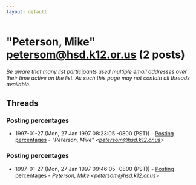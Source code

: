 ```yaml
---
layout: default
---
```


# "Peterson, Mike" <petersom@hsd.k12.or.us> (2 posts)

_Be aware that many list participants used multiple email addresses over their time active on the list. As such this page may not contain all threads available._

## Threads

### Posting percentages
+ 1997-01-27 (Mon, 27 Jan 1997 08:23:05 -0800 (PST)) - [Posting percentages](/archive/1997/01/666d44b41c81499f439b37ffe8caea2adb01fe30818c48ca69ab7d2c97d756f9) - _"Peterson, Mike" \<petersom@hsd.k12.or.us\>_

### Posting percentages
+ 1997-01-27 (Mon, 27 Jan 1997 09:46:05 -0800 (PST)) - [Posting percentages](/archive/1997/01/6dd8684c1e25047da7e62bdf003bfc65afd33b751e460840b37feccbcadaebed) - _Peterson, Mike \<petersom@hsd.k12.or.us\>_

